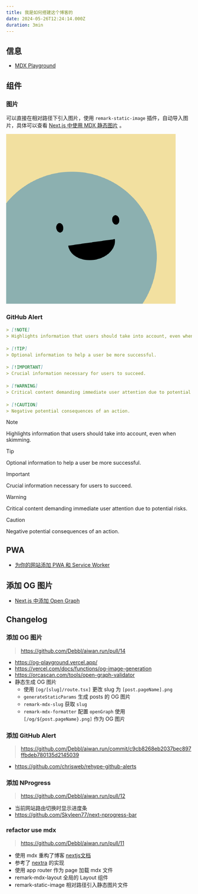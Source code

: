 ```yaml
---
title: 我是如何搭建这个博客的
date: 2024-05-26T12:24:14.000Z
duration: 3min
---
```


## 信息

- [MDX Playground](https://mdxjs.com/playground/)

## 组件

### 图片

可以直接在相对路径下引入图片，使用 `remark-static-image` 插件，自动导入图片，具体可以查看 [Next.js 中使用 MDX 静态图片](/posts/nextjs-mdx-static-image) 。

![](./images/image.png)

### GitHub Alert

```md
> [!NOTE]  
> Highlights information that users should take into account, even when skimming.

> [!TIP]  
> Optional information to help a user be more successful.

> [!IMPORTANT]  
> Crucial information necessary for users to succeed.

> [!WARNING]  
> Critical content demanding immediate user attention due to potential risks.

> [!CAUTION]  
> Negative potential consequences of an action.
```

> [!NOTE]  
> Highlights information that users should take into account, even when skimming.

> [!TIP]  
> Optional information to help a user be more successful.

> [!IMPORTANT]  
> Crucial information necessary for users to succeed.

> [!WARNING]  
> Critical content demanding immediate user attention due to potential risks.

> [!CAUTION]  
> Negative potential consequences of an action.

## PWA

- [为你的网站添加 PWA 和 Service Worker](/posts/add-pwa-and-service-worker-for-your-site)

## 添加 OG 图片

- [Next.js 中添加 Open Graph](/posts/nextjs-add-open-graph)

## Changelog

### 添加 OG 图片

> https://github.com/Debbl/aiwan.run/pull/14

- https://og-playground.vercel.app/
- https://vercel.com/docs/functions/og-image-generation
- https://orcascan.com/tools/open-graph-validator
- 静态生成 OG 图片
  - 使用 `[og/[slug]/route.tsx]` 更改 slug 为 `[post.pageName].png`
  - `generateStaticParams` 生成 posts 的 OG 图片
  - `remark-mdx-slug` 获取 `slug`
  - `remark-mdx-formatter` 配置 `openGraph` 使用 `[/og/${post.pageName}.png]` 作为 OG 图片

### 添加 GitHub Alert

> https://github.com/Debbl/aiwan.run/commit/c9cb8268eb2037bec897ffbdeb780135d2145039

- https://github.com/chrisweb/rehype-github-alerts

### 添加 NProgress

> https://github.com/Debbl/aiwan.run/pull/12

- 当前网站路由切换时显示进度条
- https://github.com/Skyleen77/next-nprogress-bar

### refactor use mdx

> https://github.com/Debbl/aiwan.run/pull/11

- 使用 mdx 重构了博客 [nextjs文档](https://nextjs.org/docs/app/building-your-application/configuring/mdx)
- 参考了 [nextra](https://github.com/shuding/nextra) 的实现
- 使用 app router 作为 page 加载 mdx 文件
- remark-mdx-layout 全局的 Layout 组件
- remark-static-image 相对路径引入静态图片文件
